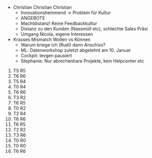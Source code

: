 - Christian Christian Christian
	- Innovationshemmend -> Problem für Kultur
	- ANGEBOTE
	- Machtdistanz! Keine Feedbackkultur
	- Distanz zu den Kunden (Nassmüll etc), schlechte Sales Präsi
	- Umgang Nicola, eigene Interessen
- Krasses Mismatch Wollen vs Können
	- Warum kriege ich (Rudi) dann Anschiss?
	- ML: Datenworkshop zuletzt abgelehnt am 10. Januar
	- Cockpit: Ievgen pausiert
	- Stephanie: Nur abrechenbare Projekte, kein Helpcenter etc




1) T5 R5
2) T6 R6
3) T5 R4
4) T0 R4
5) T6 R6
6) T3 R2
7) T6 R5
8) T0 R2
9) T2 R4
10) T6 R6
11) T6 R5
12) T2 R2
13) T3 R6
14) T0 R0
15) T0 R0
16) T6 R6